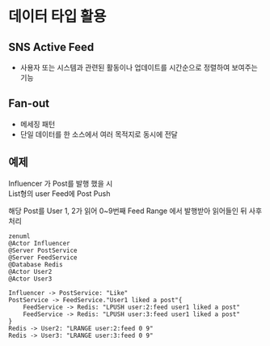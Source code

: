 # 데이터 타입 활용

## SNS Active Feed
 - 사용자 또는 시스템과 관련된 활동이나 업데이트를 시간순으로 정렬하여 보여주는 기능

## Fan-out
 - 메세징 패턴
 - 단일 데이터를 한 소스에서 여러 목적지로 동시에 전달

## 예제
Influencer 가 Post를 발행 했을 시  
List형의 user Feed에 Post Push  

해당 Post를 User 1, 2가 읽어 0~9번째 Feed Range 에서 발행받아 읽어들인 뒤 사후처리  

```mermaid
zenuml
@Actor Influencer
@Server PostService
@Server FeedService
@Database Redis
@Actor User2
@Actor User3

Influencer -> PostService: "Like"
PostService -> FeedService."User1 liked a post"{
    FeedService -> Redis: "LPUSH user:2:feed user1 liked a post"
    FeedService -> Redis: "LPUSH user:3:feed user1 liked a post"
}
Redis -> User2: "LRANGE user:2:feed 0 9"
Redis -> User3: "LRANGE user:3:feed 0 9"
```